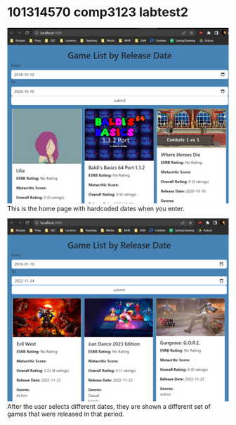 # 101314570 comp3123 labtest2

![home page base dates](https://github.com/Painkills/101314570_comp3123_labtest2/blob/main/public/mainPage.png?raw=true)
This is the home page with hardcoded dates when you enter.

![home page modified dates](https://github.com/Painkills/101314570_comp3123_labtest2/blob/main/public/mainPage(changedDate).png?raw=true)
After the user selects different dates, they are shown a different set of games that were released in that period.
